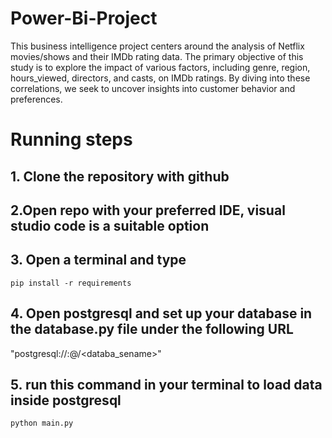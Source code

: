 # Power-Bi-Project

This business intelligence project centers around the analysis of
Netflix movies/shows and their IMDb rating data. The primary
objective of this study is to explore the impact of various factors,
including genre, region, hours_viewed, directors, and casts, on
IMDb ratings. By diving into these correlations, we seek to
uncover insights into customer behavior and preferences.

# Running steps

## 1. Clone the repository with github

## 2.Open repo with your preferred IDE, visual studio code is a suitable option

## 3. Open a terminal and type 

```
pip install -r requirements
```

## 4. Open postgresql and set up your database in the database.py file under the following URL
"postgresql://<username>:<passord>@<hostnme>/<databa_sename>"

## 5. run this command in your terminal to load data inside postgresql

```
python main.py
```


